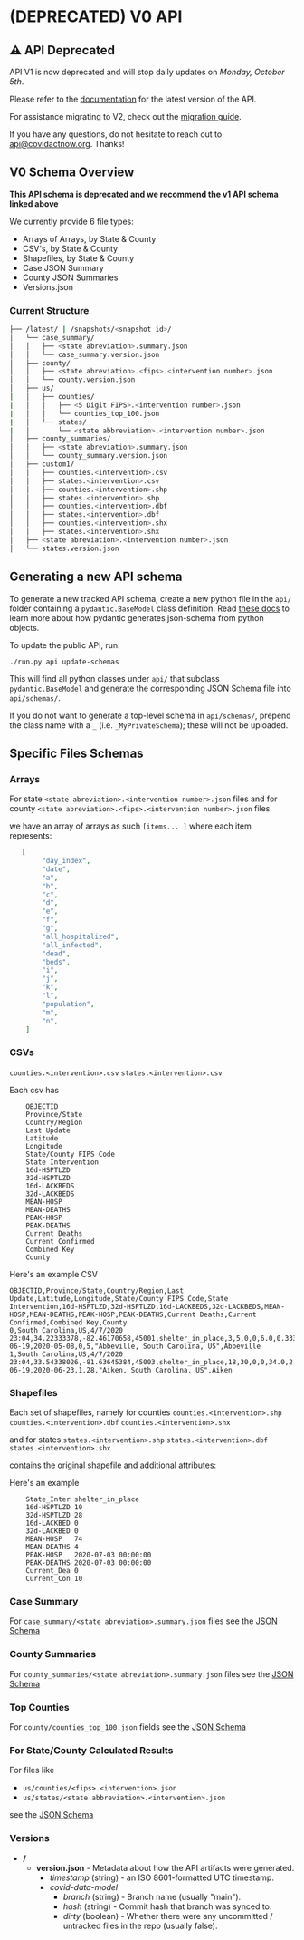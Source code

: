 # (DEPRECATED) V0 API

## :warning: API Deprecated

API V1 is now deprecated and will stop daily updates on *Monday, October 5th*.

Please refer to the [documentation](https://apidocs.covidactnow.org) for the latest version of the API.

For assistance migrating to V2, check out the [migration guide](https://apidocs.covidactnow.org/migration).

If you have any questions, do not hesitate to reach out to <api@covidactnow.org>. Thanks!

## V0 Schema Overview

**This API schema is deprecated and we recommend the v1 API schema linked above**

We currently provide 6 file types:
* Arrays of Arrays, by State & County
* CSV's, by State & County
* Shapefiles, by State & County
* Case JSON Summary
* County JSON Summaries
* Versions.json

### Current Structure

```bash
├── /latest/ | /snapshots/<snapshot id>/
│   └── case_summary/
│   │   ├── <state abreviation>.summary.json
│   │   └── case_summary.version.json
│   ├── county/
│   │   ├── <state abreviation>.<fips>.<intervention number>.json
│   │   └── county.version.json
│   ├── us/
|   │   ├── counties/
|   │   │   ├── <5 Digit FIPS>.<intervention number>.json
|   │   │   └── counties_top_100.json
|   │   └── states/
|   │       └── <state abbreviation>.<intervention number>.json
│   ├── county_summaries/
│   │   ├── <state abreviation>.summary.json
│   │   └── county_summary.version.json
│   ├── custom1/
│   │   ├── counties.<intervention>.csv
│   │   ├── states.<intervention>.csv
│   │   ├── counties.<intervention>.shp
│   │   ├── states.<intervention>.shp
│   │   ├── counties.<intervention>.dbf
│   │   ├── states.<intervention>.dbf
│   │   ├── counties.<intervention>.shx
│   │   ├── states.<intervention>.shx
│   ├── <state abreviation>.<intervention number>.json
│   └── states.version.json
```


## Generating a new API schema

To generate a new tracked API schema, create a new python file in the `api/` folder containing
a `pydantic.BaseModel` class definition. Read [these docs](https://pydantic-docs.helpmanual.io/usage/schema/)
to learn more about how pydantic generates json-schema from python objects.

To update the public API, run:
```
./run.py api update-schemas
```

This will find all python classes under `api/` that subclass `pydantic.BaseModel` and
generate the corresponding JSON Schema file into `api/schemas/`.

If you do not want to generate a top-level schema in `api/schemas/`, prepend the class name
with a `_` (i.e. `_MyPrivateSchema`); these will not be uploaded.


## Specific Files Schemas

### Arrays

For state `<state abreviation>.<intervention number>.json` files
and for county `<state abreviation>.<fips>.<intervention number>.json` files

we have an array of arrays as such `[items... ]` where each item represents:

```json
   [
        "day_index",
        "date",
        "a",
        "b",
        "c",
        "d",
        "e",
        "f",
        "g",
        "all_hospitalized",
        "all_infected",
        "dead",
        "beds",
        "i",
        "j",
        "k",
        "l",
        "population",
        "m",
        "n",
    ]
```

### CSVs

`counties.<intervention>.csv`
`states.<intervention>.csv`

Each csv has
```
    OBJECTID
    Province/State
    Country/Region
    Last Update
    Latitude
    Longitude
    State/County FIPS Code
    State Intervention
    16d-HSPTLZD
    32d-HSPTLZD
    16d-LACKBEDS
    32d-LACKBEDS
    MEAN-HOSP
    MEAN-DEATHS
    PEAK-HOSP
    PEAK-DEATHS
    Current Deaths
    Current Confirmed
    Combined Key
    County
```

Here's an example CSV
```csv
OBJECTID,Province/State,Country/Region,Last Update,Latitude,Longitude,State/County FIPS Code,State Intervention,16d-HSPTLZD,32d-HSPTLZD,16d-LACKBEDS,32d-LACKBEDS,MEAN-HOSP,MEAN-DEATHS,PEAK-HOSP,PEAK-DEATHS,Current Deaths,Current Confirmed,Combined Key,County
0,South Carolina,US,4/7/2020 23:04,34.22333378,-82.46170658,45001,shelter_in_place,3,5,0,0,6.0,0.3333333333333333,2020-06-19,2020-05-08,0,5,"Abbeville, South Carolina, US",Abbeville
1,South Carolina,US,4/7/2020 23:04,33.54338026,-81.63645384,45003,shelter_in_place,18,30,0,0,34.0,2.4814814814814814,2020-06-19,2020-06-23,1,28,"Aiken, South Carolina, US",Aiken
```

### Shapefiles

Each set of shapefiles, namely for counties
`counties.<intervention>.shp`
`counties.<intervention>.dbf`
`counties.<intervention>.shx`

and for states
`states.<intervention>.shp`
`states.<intervention>.dbf`
`states.<intervention>.shx`

contains the original shapefile and additional attributes:

Here's an example
```
    State_Inter	shelter_in_place
    16d-HSPTLZD	10
    32d-HSPTLZD	28
    16d-LACKBED	0
    32d-LACKBED	0
    MEAN-HOSP	74
    MEAN-DEATHS	4
    PEAK-HOSP	2020-07-03 00:00:00
    PEAK-DEATHS	2020-07-03 00:00:00
    Current_Dea	0
    Current_Con	10
```

### Case Summary

For `case_summary/<state abreviation>.summary.json` files see the [JSON Schema](schemas/StateCaseSummary.json)

### County Summaries

For `county_summaries/<state abreviation>.summary.json` files see the [JSON Schema](schemas/county_summaries.json)

### Top Counties
For `county/counties_top_100.json` fields see the [JSON Schema](schema/CANPredictionAPI.json)

### For State/County Calculated Results
For files like
- `us/counties/<fips>.<intervention>.json`
- `us/states/<state abbreviation>.<intervention>.json`

see the [JSON Schema](schema/CANPredictionAPIRow.json)

### Versions

* **/**
  * **version.json** - Metadata about how the API artifacts were generated.
    * *timestamp* (string) - an ISO 8601-formatted UTC timestamp.
    * *covid-data-model*
      * *branch* (string) - Branch name (usually "main").
      * *hash* (string) - Commit hash that branch was synced to.
      * *dirty* (boolean) - Whether there were any uncommitted / untracked
        files in the repo (usually false).
